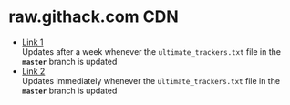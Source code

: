 # raw.githack.com CDN

* [Link 1](https://rawcdn.githack.com/FlawlessCasual17/UltimateBTTrackersList/master/ultimate_trackers.txt)
  <br /> Updates after a week whenever the `ultimate_trackers.txt` file in the **`master`** branch is updated
* [Link 2](https://rawcdn.githack.com/FlawlessCasual17/UltimateBTTrackersList/HEAD/ultimate_trackers.txt)
  <br /> Updates immediately whenever the `ultimate_trackers.txt` file in the **`master`** branch is updated
